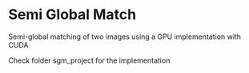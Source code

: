 # Semi Global Match
Semi-global matching of two images using a GPU implementation with CUDA

Check folder sgm_project for the implementation
